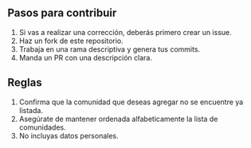 ## Pasos para contribuir

1. Si vas a realizar una corrección, deberás primero crear un issue.
1. Haz un fork de este repositorio.
1. Trabaja en una rama descriptiva y genera tus commits.
1. Manda un PR con una descripción clara.

## Reglas

1. Confirma que la comunidad que deseas agregar no se encuentre ya listada.
1. Asegúrate de mantener ordenada alfabeticamente la lista de comunidades.
1. No incluyas datos personales.
